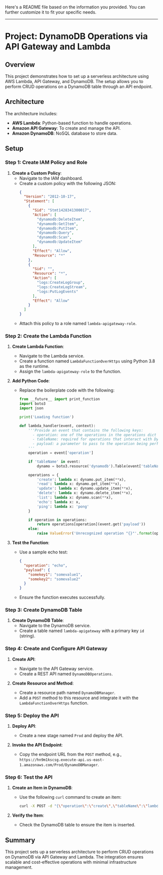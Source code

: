Here's a README file based on the information you provided. You can further customize it to fit your specific needs.

---

# Project: DynamoDB Operations via API Gateway and Lambda

## Overview

This project demonstrates how to set up a serverless architecture using AWS Lambda, API Gateway, and DynamoDB. The setup allows you to perform CRUD operations on a DynamoDB table through an API endpoint.

## Architecture

The architecture includes:
- **AWS Lambda**: Python-based function to handle operations.
- **Amazon API Gateway**: To create and manage the API.
- **Amazon DynamoDB**: NoSQL database to store data.

## Setup

### Step 1: Create IAM Policy and Role

1. **Create a Custom Policy**:
   - Navigate to the IAM dashboard.
   - Create a custom policy with the following JSON:
     ```json
     {
       "Version": "2012-10-17",
       "Statement": [
         {
           "Sid": "Stmt1428341300017",
           "Action": [
             "dynamodb:DeleteItem",
             "dynamodb:GetItem",
             "dynamodb:PutItem",
             "dynamodb:Query",
             "dynamodb:Scan",
             "dynamodb:UpdateItem"
           ],
           "Effect": "Allow",
           "Resource": "*"
         },
         {
           "Sid": "",
           "Resource": "*",
           "Action": [
             "logs:CreateLogGroup",
             "logs:CreateLogStream",
             "logs:PutLogEvents"
           ],
           "Effect": "Allow"
         }
       ]
     }
     ```
   - Attach this policy to a role named `lambda-apigateway-role`.

### Step 2: Create the Lambda Function

1. **Create Lambda Function**:
   - Navigate to the Lambda service.
   - Create a function named `LambdaFunctionOverHttps` using Python 3.8 as the runtime.
   - Assign the `lambda-apigateway-role` to the function.

2. **Add Python Code**:
   - Replace the boilerplate code with the following:
     ```python
     from __future__ import print_function
     import boto3
     import json

     print('Loading function')

     def lambda_handler(event, context):
         '''Provide an event that contains the following keys:
           - operation: one of the operations in the operations dict below
           - tableName: required for operations that interact with DynamoDB
           - payload: a parameter to pass to the operation being performed
         '''
         operation = event['operation']

         if 'tableName' in event:
             dynamo = boto3.resource('dynamodb').Table(event['tableName'])

         operations = {
             'create': lambda x: dynamo.put_item(**x),
             'read': lambda x: dynamo.get_item(**x),
             'update': lambda x: dynamo.update_item(**x),
             'delete': lambda x: dynamo.delete_item(**x),
             'list': lambda x: dynamo.scan(**x),
             'echo': lambda x: x,
             'ping': lambda x: 'pong'
         }

         if operation in operations:
             return operations[operation](event.get('payload'))
         else:
             raise ValueError('Unrecognized operation "{}"'.format(operation))
     ```

3. **Test the Function**:
   - Use a sample echo test:
     ```json
     {
       "operation": "echo",
       "payload": {
         "somekey1": "somevalue1",
         "somekey2": "somevalue2"
       }
     }
     ```
   - Ensure the function executes successfully.

### Step 3: Create DynamoDB Table

1. **Create DynamoDB Table**:
   - Navigate to the DynamoDB service.
   - Create a table named `lambda-apigateway` with a primary key `id` (string).

### Step 4: Create and Configure API Gateway

1. **Create API**:
   - Navigate to the API Gateway service.
   - Create a REST API named `DynamoDBOperations`.

2. **Create Resource and Method**:
   - Create a resource path named `DynamoDBManager`.
   - Add a `POST` method to this resource and integrate it with the `LambdaFunctionOverHttps` function.

### Step 5: Deploy the API

1. **Deploy API**:
   - Create a new stage named `Prod` and deploy the API.

2. **Invoke the API Endpoint**:
   - Copy the endpoint URL from the `POST` method, e.g., `https://hn9m1kscsg.execute-api.us-east-1.amazonaws.com/Prod/DynamoDBManager`.

### Step 6: Test the API

1. **Create an Item in DynamoDB**:
   - Use the following `curl` command to create an item:
     ```sh
     curl -X POST -d "{\"operation\":\"create\",\"tableName\":\"lambda-apigateway\",\"payload\":{\"Item\":{\"id\":\"1\",\"name\":\"Bob\"}}}" https://hn9m1kscsg.execute-api.us-east-1.amazonaws.com/Prod/DynamoDBManager
     ```

2. **Verify the Item**:
   - Check the DynamoDB table to ensure the item is inserted.

## Summary

This project sets up a serverless architecture to perform CRUD operations on DynamoDB via API Gateway and Lambda. The integration ensures scalable and cost-effective operations with minimal infrastructure management.

